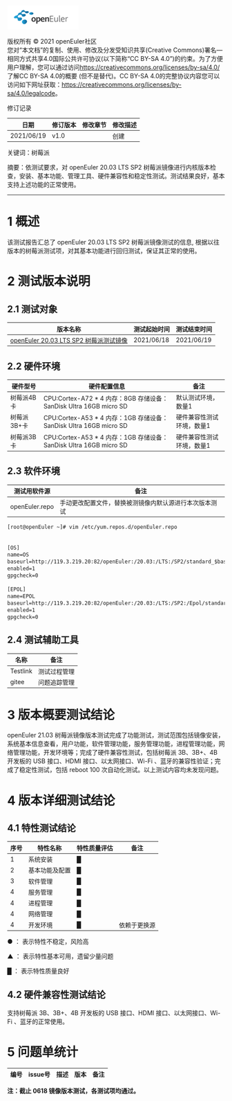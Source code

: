 ![openEuler ico](../../images/openEuler.png)

版权所有 © 2021 openEuler社区  
您对“本文档”的复制、使用、修改及分发受知识共享(Creative Commons)署名—相同方式共享4.0国际公共许可协议(以下简称“CC BY-SA
4.0”)的约束。为了方便用户理解，您可以通过访问<https://creativecommons.org/licenses/by-sa/4.0/>了解CC BY-SA 4.0的概要 (但不是替代)。CC BY-SA
4.0的完整协议内容您可以访问如下网址获取：<https://creativecommons.org/licenses/by-sa/4.0/legalcode>。

修订记录

| 日期 | 修订版本 | 修改章节 | 修改描述 |
| ---- | -------- | -------- | -------- |
| 2021/06/19 | v1.0 |   | 创建      |

关键词：树莓派

摘要：依测试要求，对 openEuler 20.03 LTS SP2 树莓派镜像进行内核版本检查，安装、基本功能、管理工具、硬件兼容性和稳定性测试。测试结果良好，基本支持上述功能的正常使用。 

***

# 1   概述

该测试报告汇总了 openEuler 20.03 LTS SP2 树莓派镜像测试的信息, 根据以往版本的树莓派测试项，对其基本功能进行回归测试，保证其正常的使用。

# 2   测试版本说明

## 2.1  测试对象

| 版本名称 | 测试起始时间 | 测试结束时间 |
| -------- | ------------ | ------------ |
| [openEuler 20.03 LTS SP2 树莓派测试镜像](http://121.36.84.172/dailybuild/openEuler-20.03-LTS-SP2/test_openeuler-2021-06-18-08-40-29/raspi_img/openEuler-20.03-LTS-SP2-raspi-aarch64.img.xz) | 2021/06/18 | 2021/06/19 |


## 2.2  硬件环境

| 硬件型号 | 硬件配置信息 | 备注 |
| -------- | ------------ | ---- |
| 树莓派4B卡 | CPU:Cortex-A72 * 4 内存：8GB 存储设备：SanDisk Ultra 16GB micro SD | 默认测试环境，数量1 |
| 树莓派3B+卡 | CPU:Cortex-A53 * 4 内存：1GB 存储设备：SanDisk Ultra 16GB micro SD | 硬件兼容性测试环境，数量1 |
| 树莓派3B卡 | CPU:Cortex-A53 * 4 内存：1GB 存储设备：SanDisk Ultra 16GB micro SD | 硬件兼容性测试环境，数量1 |

## 2.3  软件环境

| 测试用软件源 | 备注 |
| ----------- | ---- |
| openEuler.repo | 手动更改配置文件，替换被测镜像内默认源进行本次版本测试 |

```
[root@openEuler ~]# vim /etc/yum.repos.d/openEuler.repo


[OS]
name=OS
baseurl=http://119.3.219.20:82/openEuler:/20.03:/LTS:/SP2/standard_$basearch/
enabled=1
gpgcheck=0

[EPOL]
name=EPOL
baseurl=http://119.3.219.20:82/openEuler:/20.03:/LTS:/SP2:/Epol/standard_$basearch/
enabled=1
gpgcheck=0

```

## 2.4  测试辅助工具

| 名称 | 备注 |
| --- | ---- |
| Testlink | 测试过程管理 |
| gitee | 问题追踪管理 |

# 3   版本概要测试结论

openEuler 21.03 树莓派镜像版本测试完成了功能测试，测试范围包括镜像安装，系统基本信息查看，用户功能，软件管理功能，服务管理功能，进程管理功能，网络管理功能，开发环境等；完成了硬件兼容性测试，包括树莓派 3B、3B+、4B 开发板的 USB 接口、HDMI 接口、以太网接口、Wi-Fi 、蓝牙的兼容性验证；完成了稳定性测试，包括 reboot 100 次自动化测试。以上测试内容均未发现问题。

# 4   版本详细测试结论

## 4.1   特性测试结论

| 序号 | 特性名称 | 特性质量评估               | 备注     |
| ---- | -------- | -------------------------- | -------- |
| 1    | 系统安装 | █ |  |
| 2    | 基本功能及配置 | █ |  |
| 3    | 软件管理 | █ |  |
| 4    | 服务管理 | █ |  |
| 4    | 进程管理 | █ |  |
| 4    | 网络管理 | █ |  |
| 4    | 开发环境 | █ | 依赖于更换源 |

● ： 表示特性不稳定，风险高

▲ ： 表示特性基本可用，遗留少量问题

█ ： 表示特性质量良好

## 4.2   硬件兼容性测试结论

支持树莓派 3B、3B+、4B 开发板的 USB 接口、HDMI 接口、以太网接口、Wi-Fi 、蓝牙的正常使用。

# 5   问题单统计

| 编号 | issue号 | 描述 | 版本 | 备注 |
| ---- | ------- | ---- | ---- | ---- |
**注：截止 0618 镜像版本测试，各测试项均通过。**

